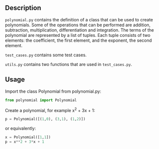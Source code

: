 ## Description

`polynomial.py` contains the definition of a class that can be used to create
polynomials. Some of the operations that can be performed are addition, subtraction,
multiplication, differentiation and integration.
The terms of the polynomial are represented by a list of tuples. Each tuple consists of
two elements: the coefficient, the first element, and the exponent, the second element.

`test_cases.py` contains some test cases.

`utils.py` contains two functions that are used in `test_cases.py`.

## Usage

Import the class Polynomial from polynomial.py:

```Python
from polynomial import Polynomial
```

Create a polynomial, for example x<sup>2</sup> + 3x + 1:

```Python
p = Polynomial([(1,0), (3,1), (1,2)])
```

or equivalently:

```Python
x = Polynomial([1,1])
p = x**2 + 3*x + 1
```
